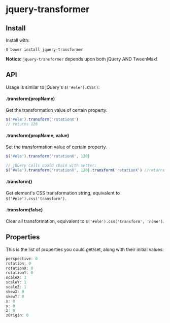 jquery-transformer
====

## Install
Install with:

```command
$ bower install jquery-transformer
```
**Notice:** `jquery-transformer` depends upon both jQuery AND TweenMax!



## API
Usage is similar to jQuery's `$('#ele').CSS()`:

#### .transform(propName)

Get the transformation value of certain property.
```javascript
$('#ele').transform('rotationX') 
// returns 120
```

#### .transform(propName, value)

Set the transformation value of certain property.
```javascript
$('#ele').transform('rotationX', 120) 

// jQuery calls could chain with setter:
$('#ele').transform('rotationX', 120).transform('rotationX') //returns 120
```

#### .transform()

Get element's CSS transformation string, equivalent to `$('#ele').css('transform')`.

#### .transform(false)

Clear all transformation, equivalent to `$('#ele').css('transform', 'none')`.



## Properties
This is the list of properties you could get/set, along with their initial values:

```javascript
perspective: 0
rotation: 0
rotationX: 0
rotationY: 0
scaleX: 1
scaleY: 1
scaleZ: 1
skewX: 0
skewY: 0
x: 0
y: 0
z: 0
zOrigin: 0
```
